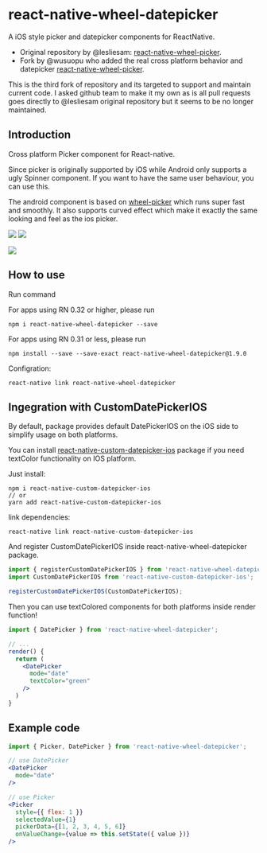# react-native-wheel-datepicker

A iOS style picker and datepicker components for ReactNative.

- Original repository by @lesliesam: [react-native-wheel-picker](https://github.com/lesliesam/react-native-wheel-picker).
- Fork by @wusuopu who added the real cross platform behavior and datepicker [react-native-wheel-picker](https://github.com/wusuopu/react-native-wheel-picker).

This is the third fork of repository and its targeted to support and maintain current code. I asked github team to make it my own as is all pull requests goes directly to @lesliesam original repository but it seems to be no longer maintained.

## Introduction
Cross platform Picker component for React-native.

Since picker is originally supported by iOS while Android only supports a ugly Spinner component. If you want to have the same user behaviour, you can use this.

The android component is based on [wheel-picker](https://github.com/AigeStudio/WheelPicker) which runs super fast and smoothly. It also supports curved effect which make it exactly the same looking and feel as the ios picker.

![](screenshots/ios1.png)
![](screenshots/ios2.png)

![](screenshots/android.png)

## How to use

Run command

For apps using RN 0.32 or higher, please run

```
npm i react-native-wheel-datepicker --save
```

For apps using RN 0.31 or less, please run

```
npm install --save --save-exact react-native-wheel-datepicker@1.9.0
```

Configration:

```
react-native link react-native-wheel-datepicker
```

## Ingegration with CustomDatePickerIOS

By default, package provides default DatePickerIOS on the iOS side to simplify usage on both platforms.

You can install [react-native-custom-datepicker-ios](https://github.com/pinguinjkeke/react-native-custom-datepicker-ios) package
if you need textColor functionality on IOS platform.

Just install:
```
npm i react-native-custom-datepicker-ios
// or
yarn add react-native-custom-datepicker-ios
```
link dependencies:
```
react-native link react-native-custom-datepicker-ios
```
And register CustomDatePickerIOS inside react-native-wheel-datepicker package.
```js
import { registerCustomDatePickerIOS } from 'react-native-wheel-datepicker';
import CustomDatePickerIOS from 'react-native-custom-datepicker-ios';

registerCustomDatePickerIOS(CustomDatePickerIOS);
```
Then you can use textColored components for both platforms inside render function!
```jsx
import { DatePicker } from 'react-native-wheel-datepicker';

// ...
render() {
  return (
    <DatePicker
      mode="date"
      textColor="green"
    />
  )
}
```

## Example code

```jsx
import { Picker, DatePicker } from 'react-native-wheel-datepicker';

// use DatePicker
<DatePicker
  mode="date"
/>

// use Picker
<Picker
  style={{ flex: 1 }}
  selectedValue={1}
  pickerData={[1, 2, 3, 4, 5, 6]}
  onValueChange={value => this.setState({ value })}
/>
```
